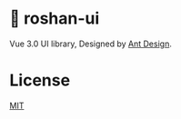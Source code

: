 # 🚧 roshan-ui

Vue 3.0 UI library, Designed by [Ant Design](https://github.com/ant-design/ant-design).

# License

[MIT](https://github.com/roshan-labs/roshan-ui/blob/main/LICENSE)
